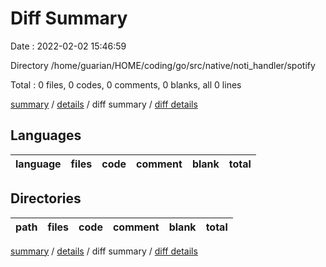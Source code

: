 # Diff Summary

Date : 2022-02-02 15:46:59

Directory /home/guarian/HOME/coding/go/src/native/noti_handler/spotify

Total : 0 files,  0 codes, 0 comments, 0 blanks, all 0 lines

[summary](results.md) / [details](details.md) / diff summary / [diff details](diff-details.md)

## Languages
| language | files | code | comment | blank | total |
| :--- | ---: | ---: | ---: | ---: | ---: |

## Directories
| path | files | code | comment | blank | total |
| :--- | ---: | ---: | ---: | ---: | ---: |

[summary](results.md) / [details](details.md) / diff summary / [diff details](diff-details.md)
